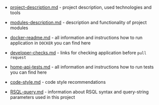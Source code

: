 - [project-description.md](https://github.com/ita-social-projects/Home/blob/dev/home-docs/project-description.md) -
  project description, used technologies and tools


- [modules-description.md](https://github.com/ita-social-projects/Home/blob/dev/home-docs/modules-description.md) -
    description and functionality of project modules
  

- [docker-readme.md](https://github.com/ita-social-projects/Home/blob/dev/home-docs/docker-readme.md) -
  all information and instructions how to run application in `DOCKER` you can find here


- [developer-checks.md](https://github.com/ita-social-projects/Home/blob/dev/home-docs/developer-checks.md) -
  links for checking application before `pull request`


- [home-api-tests.md](https://github.com/ita-social-projects/Home/blob/dev/home-docs/home-api-tests.md) -
  all information and instructions how to run tests you can find here


- [code-style.md](https://github.com/ita-social-projects/Home/blob/dev/home-docs/code-style.md) -
  code style recommendations


- [RSQL-query.md](https://github.com/mitianin/Home/blob/dev/home-docs/RSQL-query.md) -
  information about RSQL syntax and query-string parameters used in this project
  